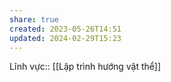 ```yaml
---
share: true
created: 2023-05-26T14:51
updated: 2024-02-29T15:23
---
```

Lĩnh vực:: [[Lập trình hướng vật thể]]